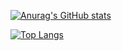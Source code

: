 [![Anurag's GitHub stats](https://github-readme-stats.vercel.app/api?username=ryhrm-gz&count_private=true&show_icons=true&theme=noctis_minimus)](https://github.com/anuraghazra/github-readme-stats)


[![Top Langs](https://github-readme-stats.vercel.app/api/top-langs/?username=ryhrm-gz)](https://github.com/anuraghazra/github-readme-stats)
